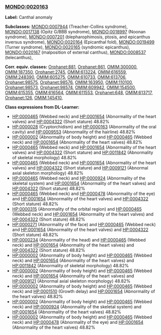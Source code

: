 
### [MONDO:0020163](http://purl.obolibrary.org/obo/MONDO_0020163)
**Label:** Canthal anomaly

**Subclasses:** [MONDO:0007944](http://purl.obolibrary.org/obo/MONDO_0007944) (Treacher-Collins syndrome), [MONDO:0017138](http://purl.obolibrary.org/obo/MONDO_0017138) (Opitz G/BBB syndrome), [MONDO:0018997](http://purl.obolibrary.org/obo/MONDO_0018997) (Noonan syndrome), [MONDO:0007201](http://purl.obolibrary.org/obo/MONDO_0007201) (blepharophimosis, ptosis, and epicanthus inversus syndrome), [MONDO:0020164](http://purl.obolibrary.org/obo/MONDO_0020164) (Epicanthal fold), [MONDO:0019499](http://purl.obolibrary.org/obo/MONDO_0019499) (Turner syndrome), [MONDO:0020165](http://purl.obolibrary.org/obo/MONDO_0020165) (syndromic epicanthus), [MONDO:0020167](http://purl.obolibrary.org/obo/MONDO_0020167) (malposition of external canthus), [MONDO:0008537](http://purl.obolibrary.org/obo/MONDO_0008537) (telecanthus), 

**Corr. equiv. classes:** [Orphanet:881](http://www.orpha.net/ORDO/Orphanet_881), [Orphanet:861](http://www.orpha.net/ORDO/Orphanet_861), [OMIM:300000](http://purl.obolibrary.org/obo/OMIM_300000), [OMIM:187350](http://purl.obolibrary.org/obo/OMIM_187350), [Orphanet:2745](http://www.orpha.net/ORDO/Orphanet_2745), [OMIM:613224](http://purl.obolibrary.org/obo/OMIM_613224), [OMIM:616559](http://purl.obolibrary.org/obo/OMIM_616559), [OMIM:248390](http://purl.obolibrary.org/obo/OMIM_248390), [OMIM:605275](http://purl.obolibrary.org/obo/OMIM_605275), [OMIM:610733](http://purl.obolibrary.org/obo/OMIM_610733), [OMIM:613706](http://purl.obolibrary.org/obo/OMIM_613706), [Orphanet:98575](http://www.orpha.net/ORDO/Orphanet_98575), [Orphanet:98576](http://www.orpha.net/ORDO/Orphanet_98576), [OMIM:163950](http://purl.obolibrary.org/obo/OMIM_163950), [OMIM:110100](http://purl.obolibrary.org/obo/OMIM_110100), [Orphanet:98573](http://www.orpha.net/ORDO/Orphanet_98573), [Orphanet:98574](http://www.orpha.net/ORDO/Orphanet_98574), [OMIM:609942](http://purl.obolibrary.org/obo/OMIM_609942), [OMIM:154500](http://purl.obolibrary.org/obo/OMIM_154500), [OMIM:615355](http://purl.obolibrary.org/obo/OMIM_615355), [OMIM:616564](http://purl.obolibrary.org/obo/OMIM_616564), [OMIM:611553](http://purl.obolibrary.org/obo/OMIM_611553), [Orphanet:648](http://www.orpha.net/ORDO/Orphanet_648), [OMIM:613717](http://purl.obolibrary.org/obo/OMIM_613717), [Orphanet:126](http://www.orpha.net/ORDO/Orphanet_126), [OMIM:145410](http://purl.obolibrary.org/obo/OMIM_145410), 

**Class expressions from DL-Learner:**

- [HP:0000465](http://purl.obolibrary.org/obo/HP_0000465) (Webbed neck) and [HP:0001654](http://purl.obolibrary.org/obo/HP_0001654) (Abnormality of the heart valves) and [HP:0004322](http://purl.obolibrary.org/obo/HP_0004322) (Short stature) 48.82%
- [HP:0000028](http://purl.obolibrary.org/obo/HP_0000028) (Cryptorchidism) and [HP:0000163](http://purl.obolibrary.org/obo/HP_0000163) (Abnormality of the oral cavity) and [HP:0009553](http://purl.obolibrary.org/obo/HP_0009553) (Abnormality of the hairline) 48.82%
- [HP:0000002](http://purl.obolibrary.org/obo/HP_0000002) (Abnormality of body height) and [HP:0000465](http://purl.obolibrary.org/obo/HP_0000465) (Webbed neck) and [HP:0001654](http://purl.obolibrary.org/obo/HP_0001654) (Abnormality of the heart valves) 48.82%
- [HP:0000465](http://purl.obolibrary.org/obo/HP_0000465) (Webbed neck) and [HP:0001654](http://purl.obolibrary.org/obo/HP_0001654) (Abnormality of the heart valves) and [HP:0004322](http://purl.obolibrary.org/obo/HP_0004322) (Short stature) and [HP:0011842](http://purl.obolibrary.org/obo/HP_0011842) (Abnormality of skeletal morphology) 48.82%
- [HP:0000465](http://purl.obolibrary.org/obo/HP_0000465) (Webbed neck) and [HP:0001654](http://purl.obolibrary.org/obo/HP_0001654) (Abnormality of the heart valves) and [HP:0004322](http://purl.obolibrary.org/obo/HP_0004322) (Short stature) and [HP:0009121](http://purl.obolibrary.org/obo/HP_0009121) (Abnormal axial skeleton morphology) 48.82%
- [HP:0000465](http://purl.obolibrary.org/obo/HP_0000465) (Webbed neck) and [HP:0000924](http://purl.obolibrary.org/obo/HP_0000924) (Abnormality of the skeletal system) and [HP:0001654](http://purl.obolibrary.org/obo/HP_0001654) (Abnormality of the heart valves) and [HP:0004322](http://purl.obolibrary.org/obo/HP_0004322) (Short stature) 48.82%
- [HP:0000465](http://purl.obolibrary.org/obo/HP_0000465) (Webbed neck) and [HP:0000478](http://purl.obolibrary.org/obo/HP_0000478) (Abnormality of the eye) and [HP:0001654](http://purl.obolibrary.org/obo/HP_0001654) (Abnormality of the heart valves) and [HP:0004322](http://purl.obolibrary.org/obo/HP_0004322) (Short stature) 48.82%
- [HP:0000315](http://purl.obolibrary.org/obo/HP_0000315) (Abnormality of the orbital region) and [HP:0000465](http://purl.obolibrary.org/obo/HP_0000465) (Webbed neck) and [HP:0001654](http://purl.obolibrary.org/obo/HP_0001654) (Abnormality of the heart valves) and [HP:0004322](http://purl.obolibrary.org/obo/HP_0004322) (Short stature) 48.82%
- [HP:0000271](http://purl.obolibrary.org/obo/HP_0000271) (Abnormality of the face) and [HP:0000465](http://purl.obolibrary.org/obo/HP_0000465) (Webbed neck) and [HP:0001654](http://purl.obolibrary.org/obo/HP_0001654) (Abnormality of the heart valves) and [HP:0004322](http://purl.obolibrary.org/obo/HP_0004322) (Short stature) 48.82%
- [HP:0000234](http://purl.obolibrary.org/obo/HP_0000234) (Abnormality of the head) and [HP:0000465](http://purl.obolibrary.org/obo/HP_0000465) (Webbed neck) and [HP:0001654](http://purl.obolibrary.org/obo/HP_0001654) (Abnormality of the heart valves) and [HP:0004322](http://purl.obolibrary.org/obo/HP_0004322) (Short stature) 48.82%
- [HP:0000002](http://purl.obolibrary.org/obo/HP_0000002) (Abnormality of body height) and [HP:0000465](http://purl.obolibrary.org/obo/HP_0000465) (Webbed neck) and [HP:0001654](http://purl.obolibrary.org/obo/HP_0001654) (Abnormality of the heart valves) and [HP:0011842](http://purl.obolibrary.org/obo/HP_0011842) (Abnormality of skeletal morphology) 48.82%
- [HP:0000002](http://purl.obolibrary.org/obo/HP_0000002) (Abnormality of body height) and [HP:0000465](http://purl.obolibrary.org/obo/HP_0000465) (Webbed neck) and [HP:0001654](http://purl.obolibrary.org/obo/HP_0001654) (Abnormality of the heart valves) and [HP:0009121](http://purl.obolibrary.org/obo/HP_0009121) (Abnormal axial skeleton morphology) 48.82%
- [HP:0000002](http://purl.obolibrary.org/obo/HP_0000002) (Abnormality of body height) and [HP:0000465](http://purl.obolibrary.org/obo/HP_0000465) (Webbed neck) and [HP:0001510](http://purl.obolibrary.org/obo/HP_0001510) (Growth delay) and [HP:0001654](http://purl.obolibrary.org/obo/HP_0001654) (Abnormality of the heart valves) 48.82%
- [HP:0000002](http://purl.obolibrary.org/obo/HP_0000002) (Abnormality of body height) and [HP:0000465](http://purl.obolibrary.org/obo/HP_0000465) (Webbed neck) and [HP:0000924](http://purl.obolibrary.org/obo/HP_0000924) (Abnormality of the skeletal system) and [HP:0001654](http://purl.obolibrary.org/obo/HP_0001654) (Abnormality of the heart valves) 48.82%
- [HP:0000002](http://purl.obolibrary.org/obo/HP_0000002) (Abnormality of body height) and [HP:0000465](http://purl.obolibrary.org/obo/HP_0000465) (Webbed neck) and [HP:0000478](http://purl.obolibrary.org/obo/HP_0000478) (Abnormality of the eye) and [HP:0001654](http://purl.obolibrary.org/obo/HP_0001654) (Abnormality of the heart valves) 48.82%


